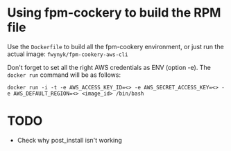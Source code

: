 # Using fpm-cockery to build the RPM file

Use the `Dockerfile` to build all the fpm-cookery environment, or just run the actual image: `fwynyk/fpm-cookery-aws-cli`

Don't forget to set all the right AWS credentials as ENV (option -e). The `docker run` command will be as follows:

	docker run -i -t -e AWS_ACCESS_KEY_ID=<> -e AWS_SECRET_ACCESS_KEY=<> -e AWS_DEFAULT_REGION=<> <image_id> /bin/bash

# TODO

* Check why post_install isn't working
